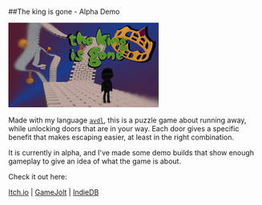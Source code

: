 ##The king is gone - Alpha Demo

<img src="images/the_king_is_gone-alpha-animated_cover-small.gif"/>

Made with my language [`avdl`](https://notabug.org/tomtsagk/avdl), this is a puzzle game
about running away, while unlocking doors that are in your way.
Each door gives a specific benefit that makes escaping easier, at least in
the right combination.

It is currently in alpha, and I've made some demo builds that show enough
gameplay to give an idea of what the game is about.

Check it out here:

<a class="button" href="https://darkdimension.itch.io/the-king-is-gone">Itch.io</a> |
<a class="button" href="https://gamejolt.com/games/the-king-is-gone/518056">GameJolt</a> |
<a class="button" href="https://www.indiedb.com/games/the-king-is-gone">IndieDB</a>
